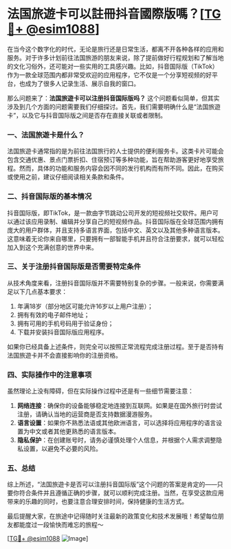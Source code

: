 # 法国旅遊卡可以註冊抖音國際版嗎？[[TG💪+ @esim1088](https://t.me/s/esim1088)]

在当今这个数字化的时代，无论是旅行还是日常生活，都离不开各种各样的应用和服务。对于许多计划前往法国旅游的朋友来说，除了提前做好行程规划和了解当地的文化习俗外，还可能对一些实用的工具感兴趣。比如，抖音国际版（TikTok）作为一款全球范围内都非常受欢迎的应用程序，它不仅是一个分享短视频的好平台，也成为了很多人记录生活、展示自我的窗口。

那么问题来了：**法国旅遊卡可以注册抖音国际版吗？** 这个问题看似简单，但其实涉及到几个方面的问题需要我们仔细探讨。首先，我们需要明确什么是“法国旅遊卡”，以及它与抖音国际版之间是否存在直接关联或者限制。

### 一、法国旅遊卡是什么？

法国旅遊卡通常指的是为前往法国旅行的人士提供的便利服务卡。这类卡片可能会包含交通优惠、景点门票折扣、住宿预订等多种功能，旨在帮助游客更好地享受旅程。然而，具体的功能和服务内容会因不同的发行机构而有所不同。因此，在购买或使用之前，建议仔细阅读相关条款和条件。

### 二、抖音国际版的基本情况

抖音国际版，即TikTok，是一款由字节跳动公司开发的短视频社交软件。用户可以通过该应用录制、编辑并分享自己的短视频作品。抖音国际版在全球范围内拥有庞大的用户群体，并且支持多语言界面，包括中文、英文以及其他多种语言版本。这意味着无论你来自哪里，只要拥有一部智能手机并且符合注册要求，就可以轻松加入到这个充满创意的世界中来。

### 三、关于注册抖音国际版是否需要特定条件

从技术角度来看，注册抖音国际版并不需要特别复杂的步骤。一般来说，你需要满足以下几点基本要求：
1. 年满18岁（部分地区可能允许16岁以上用户注册）；
2. 拥有有效的电子邮件地址；
3. 拥有可用的手机号码用于验证身份；
4. 下载并安装抖音国际版应用程序。

如果你已经具备上述条件，则完全可以按照正常流程完成注册过程。至于是否持有法国旅遊卡并不会直接影响你的注册资格。

### 四、实际操作中的注意事项

虽然理论上没有障碍，但在实际操作过程中还是有一些细节需要注意：
1. **网络连接**：确保你的设备能够稳定地连接到互联网。如果是在国外旅行时尝试注册，请确认当地的运营商是否支持数据漫游服务。
2. **语言设置**：如果你不熟悉法语或其他欧洲语言，可以选择将应用程序的语言设置为中文或者其他更熟悉的语言版本。
3. **隐私保护**：在创建账号时，请务必谨慎处理个人信息，并根据个人需求调整隐私设置，以避免不必要的风险。

### 五、总结

综上所述，“法国旅遊卡是否可以注册抖音国际版”这个问题的答案是肯定的——只要你符合条件并且遵循正确的步骤，就可以顺利完成注册。当然，在享受这款应用带来的乐趣的同时，也要注意合理安排时间，保持健康的生活方式。

最后提醒大家，在旅途中记得随时关注最新的政策变化和技术发展哦！希望每位朋友都能度过一段愉快而难忘的旅程～

[[TG💪+ @esim1088](https://t.me/s/esim1088) ![Image](https://i.postimg.cc/4NQfJmqS/Snipaste-2025-05-13-00-14-12.png)]